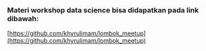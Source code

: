 ### Materi workshop data science bisa didapatkan pada link dibawah:
[https://github.com/khyrulimam/lombok_meetup](https://github.com/khyrulimam/lombok_meetup)
